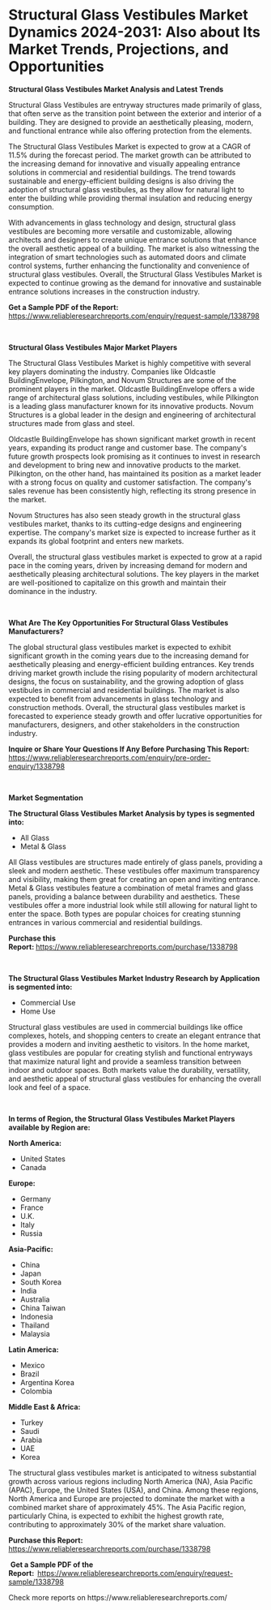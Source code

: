 <p><h1>Structural Glass Vestibules Market Dynamics 2024-2031: Also about Its Market Trends, Projections, and Opportunities</h1></p><p><strong>Structural Glass Vestibules Market Analysis and Latest Trends</strong></p>
<p><p>Structural Glass Vestibules are entryway structures made primarily of glass, that often serve as the transition point between the exterior and interior of a building. They are designed to provide an aesthetically pleasing, modern, and functional entrance while also offering protection from the elements.</p><p>The Structural Glass Vestibules Market is expected to grow at a CAGR of 11.5% during the forecast period. The market growth can be attributed to the increasing demand for innovative and visually appealing entrance solutions in commercial and residential buildings. The trend towards sustainable and energy-efficient building designs is also driving the adoption of structural glass vestibules, as they allow for natural light to enter the building while providing thermal insulation and reducing energy consumption.</p><p>With advancements in glass technology and design, structural glass vestibules are becoming more versatile and customizable, allowing architects and designers to create unique entrance solutions that enhance the overall aesthetic appeal of a building. The market is also witnessing the integration of smart technologies such as automated doors and climate control systems, further enhancing the functionality and convenience of structural glass vestibules. Overall, the Structural Glass Vestibules Market is expected to continue growing as the demand for innovative and sustainable entrance solutions increases in the construction industry.</p></p>
<p><strong>Get a Sample PDF of the Report:&nbsp;</strong> <a href="https://www.reliableresearchreports.com/enquiry/request-sample/1338798">https://www.reliableresearchreports.com/enquiry/request-sample/1338798</a></p>
<p>&nbsp;</p>
<p><strong>Structural Glass Vestibules Major Market Players</strong></p>
<p><p>The Structural Glass Vestibules Market is highly competitive with several key players dominating the industry. Companies like Oldcastle BuildingEnvelope, Pilkington, and Novum Structures are some of the prominent players in the market. Oldcastle BuildingEnvelope offers a wide range of architectural glass solutions, including vestibules, while Pilkington is a leading glass manufacturer known for its innovative products. Novum Structures is a global leader in the design and engineering of architectural structures made from glass and steel.</p><p>Oldcastle BuildingEnvelope has shown significant market growth in recent years, expanding its product range and customer base. The company's future growth prospects look promising as it continues to invest in research and development to bring new and innovative products to the market. Pilkington, on the other hand, has maintained its position as a market leader with a strong focus on quality and customer satisfaction. The company's sales revenue has been consistently high, reflecting its strong presence in the market.</p><p>Novum Structures has also seen steady growth in the structural glass vestibules market, thanks to its cutting-edge designs and engineering expertise. The company's market size is expected to increase further as it expands its global footprint and enters new markets.</p><p>Overall, the structural glass vestibules market is expected to grow at a rapid pace in the coming years, driven by increasing demand for modern and aesthetically pleasing architectural solutions. The key players in the market are well-positioned to capitalize on this growth and maintain their dominance in the industry.</p></p>
<p>&nbsp;</p>
<p><strong>What Are The Key Opportunities For Structural Glass Vestibules Manufacturers?</strong></p>
<p><p>The global structural glass vestibules market is expected to exhibit significant growth in the coming years due to the increasing demand for aesthetically pleasing and energy-efficient building entrances. Key trends driving market growth include the rising popularity of modern architectural designs, the focus on sustainability, and the growing adoption of glass vestibules in commercial and residential buildings. The market is also expected to benefit from advancements in glass technology and construction methods. Overall, the structural glass vestibules market is forecasted to experience steady growth and offer lucrative opportunities for manufacturers, designers, and other stakeholders in the construction industry.</p></p>
<p><strong>Inquire or Share Your Questions If Any Before Purchasing This Report:</strong> <a href="https://www.reliableresearchreports.com/enquiry/pre-order-enquiry/1338798">https://www.reliableresearchreports.com/enquiry/pre-order-enquiry/1338798</a></p>
<p>&nbsp;</p>
<p><strong>Market Segmentation</strong></p>
<p><strong>The Structural Glass Vestibules Market Analysis by types is segmented into:</strong></p>
<p><ul><li>All Glass</li><li>Metal & Glass</li></ul></p>
<p><p>All Glass vestibules are structures made entirely of glass panels, providing a sleek and modern aesthetic. These vestibules offer maximum transparency and visibility, making them great for creating an open and inviting entrance. Metal & Glass vestibules feature a combination of metal frames and glass panels, providing a balance between durability and aesthetics. These vestibules offer a more industrial look while still allowing for natural light to enter the space. Both types are popular choices for creating stunning entrances in various commercial and residential buildings.</p></p>
<p><strong>Purchase this Report:&nbsp;</strong><a href="https://www.reliableresearchreports.com/purchase/1338798">https://www.reliableresearchreports.com/purchase/1338798</a></p>
<p>&nbsp;</p>
<p><strong>The Structural Glass Vestibules Market Industry Research by Application is segmented into:</strong></p>
<p><ul><li>Commercial Use</li><li>Home Use</li></ul></p>
<p><p>Structural glass vestibules are used in commercial buildings like office complexes, hotels, and shopping centers to create an elegant entrance that provides a modern and inviting aesthetic to visitors. In the home market, glass vestibules are popular for creating stylish and functional entryways that maximize natural light and provide a seamless transition between indoor and outdoor spaces. Both markets value the durability, versatility, and aesthetic appeal of structural glass vestibules for enhancing the overall look and feel of a space.</p></p>
<p>&nbsp;</p>
<p><strong>In terms of Region, the Structural Glass Vestibules Market Players available by Region are:</strong></p>
<p>
    <p> <strong> North America: </strong>
        <ul>
            <li>United States</li>
            <li>Canada</li>
        </ul>
        </p> 
    <p> <strong> Europe: </strong>
        <ul>
            <li>Germany</li>
            <li>France</li>
            <li>U.K.</li>
            <li>Italy</li>
            <li>Russia</li>
        </ul>
        </p> 
    <p> <strong> Asia-Pacific: </strong>
        <ul>
            <li>China</li>
            <li>Japan</li>
            <li>South Korea</li>
            <li>India</li>
            <li>Australia</li>
            <li>China Taiwan</li>
            <li>Indonesia</li>
            <li>Thailand</li>
            <li>Malaysia</li>
        </ul>
        </p> 
    <p> <strong> Latin America: </strong>
        <ul>
            <li>Mexico</li>
            <li>Brazil</li>
            <li>Argentina Korea</li>
            <li>Colombia</li>
        </ul>
        </p> 
    <p> <strong> Middle East & Africa: </strong>
        <ul>
            <li>Turkey</li>
            <li>Saudi</li>
            <li>Arabia</li>
            <li>UAE</li>
            <li>Korea</li>
        </ul>
    </p>
    </p>
<p><p>The structural glass vestibules market is anticipated to witness substantial growth across various regions including North America (NA), Asia Pacific (APAC), Europe, the United States (USA), and China. Among these regions, North America and Europe are projected to dominate the market with a combined market share of approximately 45%. The Asia Pacific region, particularly China, is expected to exhibit the highest growth rate, contributing to approximately 30% of the market share valuation.</p></p>
<p><strong>Purchase this Report: </strong><a href="https://www.reliableresearchreports.com/purchase/1338798">https://www.reliableresearchreports.com/purchase/1338798</a></p>
<p>&nbsp;<strong>Get a Sample PDF of the Report:&nbsp;&nbsp;</strong><a href="https://www.reliableresearchreports.com/enquiry/request-sample/1338798">https://www.reliableresearchreports.com/enquiry/request-sample/1338798</a></p>
<p><strong></strong></p>
<p>Check more reports on https://www.reliableresearchreports.com/</p>